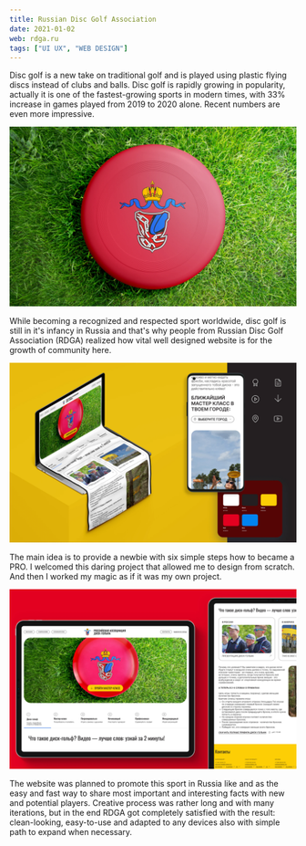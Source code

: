 ```yaml
---
title: Russian Disc Golf Association
date: 2021-01-02
web: rdga.ru
tags: ["UI UX", "WEB DESIGN"]
---
```


Disc golf is a new take on traditional golf and is played using plastic flying discs instead of clubs and balls. Disc golf is rapidly growing in popularity, actually it is one of the fastest-growing sports in modern times, with 33% increase in games played from 2019 to 2020 alone. Recent numbers are even more impressive.

![1-rdga-desktop@2x](1-rdga-desktop@2x.webp)

While becoming a recognized and respected sport worldwide, disc golf is still in it's infancy in Russia and that's why people from Russian Disc Golf Association (RDGA) realized how vital well designed website is for the growth of community here.

![2-rdga-desktop@2x](2-rdga-desktop@2x.webp)

The main idea is to provide a newbie with six simple steps how to became a PRO.
I welcomed this daring project that allowed me to design from scratch. And then I worked my magic as if it was my own project.

![3-rdga-desktop@2x](3-rdga-desktop@2x.webp)

The website was planned to promote this sport in Russia like and as the easy and fast way to share most important and interesting facts with new and potential players. Creative process was rather long and with many iterations, but in the end RDGA got completely satisfied with the result: clean-looking, easy-to-use and adapted to any devices also with simple path to expand when necessary.
